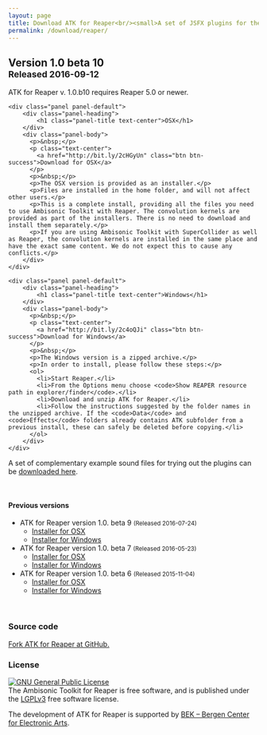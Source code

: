 ```yaml
---
layout: page
title: Download ATK for Reaper<br/><small>A set of JSFX plugins for the Reaper DAW</small>
permalink: /download/reaper/
---
```


<h2 class="page-header">Version 1.0 beta 10<br/>
	<small>Released 2016-09-12</small></h2>

ATK for Reaper v. 1.0.b10 requires Reaper 5.0 or newer.

<div class="row equal">
  <div class="col-md-6">

    <div class="panel panel-default">
        <div class="panel-heading">
            <h1 class="panel-title text-center">OSX</h1>
        </div>
        <div class="panel-body">
          <p>&nbsp;</p>
          <p class="text-center">
            <a href="http://bit.ly/2cHGyUn" class="btn btn-success">Download for OSX</a>
          </p>
          <p>&nbsp;</p>
          <p>The OSX version is provided as an installer.</p>
          <p>Files are installed in the home folder, and will not affect other users.</p>
          <p>This is a complete install, providing all the files you need to use Ambisonic Toolkit with Reaper. The convolution kernels are provided as part of the installers. There is no need to download and install them separately.</p>
          <p>If you are using Ambisonic Toolkit with SuperCollider as well as Reaper, the convolution kernels are installed in the same place and have the exact same content. We do not expect this to cause any conflicts.</p>
        </div>
    </div>

  </div> <!-- column -->
  <div class="col-md-6">

    <div class="panel panel-default">
        <div class="panel-heading">
            <h1 class="panel-title text-center">Windows</h1>
        </div>
        <div class="panel-body">
          <p>&nbsp;</p>
          <p class="text-center">
            <a href="http://bit.ly/2c4oQJi" class="btn btn-success">Download for Windows</a>
          </p>
          <p>&nbsp;</p>
          <p>The Windows version is a zipped archive.</p>
          <p>In order to install, please follow these steps:</p>
          <ol>
            <li>Start Reaper.</li>
            <li>From the Options menu choose <code>Show REAPER resource path in explorer/finder</code>.</li>
            <li>Download and unzip ATK for Reaper.</li>
            <li>Follow the instructions suggested by the folder names in the unzipped archive. If the <code>Data</code> and <code>Effects</code> folders already contains ATK subfolder from a previous install, these can safely be deleted before copying.</li>
          </ol>
        </div>
    </div>

  </div> <!-- column -->
</div> <!-- row -->

<div class="alert alert-info">
  A set of complementary example sound files for trying out the plugins can be <a href="/download/recordings">downloaded here</a>.
</div>

&nbsp;

#### Previous versions

* ATK for Reaper version 1.0. beta 9 <small>(Released 2016-07-24)</small>
    * [Installer for OSX](http://bit.ly/2al6AhW)
    * [Installer for Windows](http://bit.ly/2al72wq)
* ATK for Reaper version 1.0. beta 7 <small>(Released 2016-05-23)</small>
    * [Installer for OSX](http://bit.ly/1U8AxQq)
    * [Installer for Windows](http://bit.ly/1TR79eL)
* ATK for Reaper version 1.0. beta 6 <small>(Released 2015-11-04)</small>
    * [Installer for OSX](http://bit.ly/1N371vf)
    * [Installer for Windows](http://bit.ly/1N372zt)

&nbsp;

### Source code

[Fork ATK for Reaper at GitHub.](https://github.com/ambisonictoolkit/atk-reaper)

### License

<a rel="license" href="http://www.gnu.org/copyleft/lgpl.html"><img alt="GNU General Public License" style="border-width:0" src="http://www.gnu.org/graphics/lgplv3-88x31.png" /></a><br />The Ambisonic Toolkit for Reaper is free software, and is published under the [LGPLv3](http://www.gnu.org/copyleft/lgpl.html) free software license.

The development of ATK for Reaper is supported by <a href="http://www.bek.no" target="_blannk">BEK &ndash; Bergen Center for Electronic Arts</a>.
